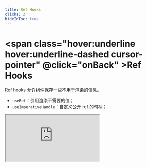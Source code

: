 ```yaml
---
title: Ref Hooks
clicks: 2
hideInToc: true
---
```


# <span class="hover:underline hover:underline-dashed cursor-pointer" @click="onBack" ><mdi-arrow-left />Ref Hooks</span>

Ref hooks 允许组件保存一些不用于渲染的信息。

- `useRef`：<span :class="{ 'text-gradient-red': $slidev.nav.clicks === 1 }" >引用渲染不需要的值；</span>
- `useImperativeHandle`：<span :class="{ 'text-gradient-red': $slidev.nav.clicks === 2 }" >自定义公开 ref 的句柄；</span>

<iframe src="https://stackblitz.com/edit/react-ts-4qdrrv?ctl=1&embed=1&file=components/CounterWithRef.tsx" class="w-full h-[calc(100%-140px)] mt-[16px]" />

<script lang="ts" setup>
  import { useRouter } from 'vue-router'
  const router = useRouter()
  const onBack = () => router.back()
</script>

<!--
State hooks 是允许组件“记住”用户输入信息等状态的 hooks，可以理解为 Vue3 中的 ref 和 reactive 响应式数据，改变他们会触发界面的重新渲染；

共有两个 hooks，第一个是 useState，第二个则是 useReducer；

（click）useState 是在平时开发过程中，最常用的 hooks 之一，它的作用是声明可以直接更新和使用的状态变量；

同样还是来看下之前的代码，可以看到代码中，我们使用了 useState，并且在它执行时我们传递初始值；heros 我们传递的是空数组，loading 初始值是 false；

（click）在下面的这部分，我们调用了 setHeros 和 setLoading 方法用来更新我们的状态变量 heros 和 loading；

（click）第二个状态钩子是 useReducer，大家如果用过 vuex 的对这个可能比较熟悉哈，我对上面的代码用 useReducer 进行了改造。它和 useState 不同的是，useReducer 接受三个参数，其中第三个参数是可选的，而且其返回的第二参数是 dispatch 分发函数；

（click）第一个参数就是 reducer 函数，根据当前 state 和 action 来判断用来执行哪种操作，也就是说，这个函数意义在于我们可以根据 action 的 type 来对现有状态或传入的数据进行不同的处理；

（click）第二个参数是初始值，这里我们同样了设置了空数组；

第三个参数则是可选的，因为 reducer 函数并不会在这个钩子运行是就立即执行，因此可能需要我们对初始值进行一些处理，这个参数的意义就在于此。

（click）最后我们执行 useReducer 返回的第二个分发函数，来告诉 reducer 函数执行哪种 type 的 action。

(click arrow-left to back)

 -->
